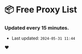 # :package: Free Proxy List
### Updated every 15 minutes.

- Last updated: `2024-05-31 11:44`

:heart:
